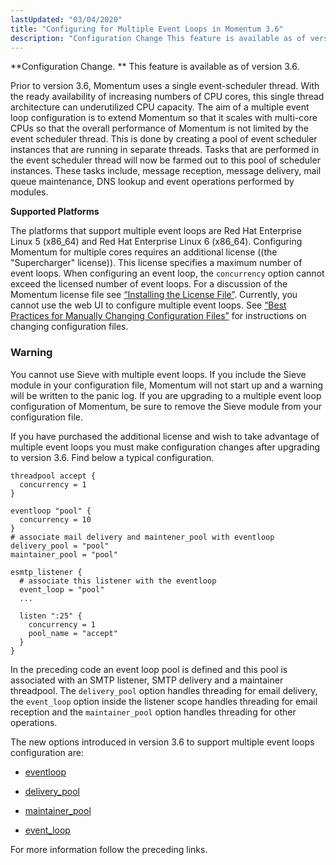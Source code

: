 ```yaml
---
lastUpdated: "03/04/2020"
title: "Configuring for Multiple Event Loops in Momentum 3.6"
description: "Configuration Change This feature is available as of version 3 6 Prior to version 3 6 Momentum uses a single event scheduler thread With the ready availability of increasing numbers of CPU cores this single thread architecture can underutilized CPU capacity The aim of a multiple event loop configuration is..."
---
```


**Configuration Change. ** This feature is available as of version 3.6.

Prior to version 3.6, Momentum uses a single event-scheduler thread. With the ready availability of increasing numbers of CPU cores, this single thread architecture can underutilized CPU capacity. The aim of a multiple event loop configuration is to extend Momentum so that it scales with multi-core CPUs so that the overall performance of Momentum is not limited by the event scheduler thread. This is done by creating a pool of event scheduler instances that are running in separate threads. Tasks that are performed in the event scheduler thread will now be farmed out to this pool of scheduler instances. These tasks include, message reception, message delivery, mail queue maintenance, DNS lookup and event operations performed by modules.

**Supported Platforms**

The platforms that support multiple event loops are Red Hat Enterprise Linux 5 (x86_64) and Red Hat Enterprise Linux 6 (x86_64). Configuring Momentum for multiple cores requires an additional license ((the "Supercharger" license)). This license specifies a maximum number of event loops. When configuring an event loop, the `concurrency` option cannot exceed the licensed number of event loops. For a discussion of the Momentum license file see [“Installing the License File”](/momentum/3/3-reference/install-prepare#install.license). Currently, you cannot use the web UI to configure multiple event loops. See [“Best Practices for Manually Changing Configuration Files”](/momentum/3/3-reference/conf-manual-changes) for instructions on changing configuration files.

### Warning

You cannot use Sieve with multiple event loops. If you include the Sieve module in your configuration file, Momentum will not start up and a warning will be written to the panic log. If you are upgrading to a multiple event loop configuration of Momentum, be sure to remove the Sieve module from your configuration file.

If you have purchased the additional license and wish to take advantage of multiple event loops you must make configuration changes after upgrading to version 3.6\. Find below a typical configuration.

<a name="multi-core.example.receive"></a> 


```
threadpool accept {
  concurrency = 1
}

eventloop "pool" {
  concurrency = 10
}
# associate mail delivery and maintener_pool with eventloop
delivery_pool = "pool"
maintainer_pool = "pool"

esmtp_listener {
  # associate this listener with the eventloop 
  event_loop = "pool"
  ...

  listen ":25" {
    concurrency = 1
    pool_name = "accept"
  }
}
```

In the preceding code an event loop pool is defined and this pool is associated with an SMTP listener, SMTP delivery and a maintainer threadpool. The `delivery_pool` option handles threading for email delivery, the `event_loop` option inside the listener scope handles threading for email reception and the `maintainer_pool` option handles threading for other operations.

The new options introduced in version 3.6 to support multiple event loops configuration are:

*   [eventloop](/momentum/3/3-reference/conf-ref-eventloop)

*   [delivery_pool](/momentum/3/3-reference/conf-ref-delivery-pool)

*   [maintainer_pool](/momentum/3/3-reference/conf-ref-maintainer-pool)

*   [event_loop](/momentum/3/3-reference/ecelerity-conf#ecelerity.conf3.listeners.multi-core)

For more information follow the preceding links.